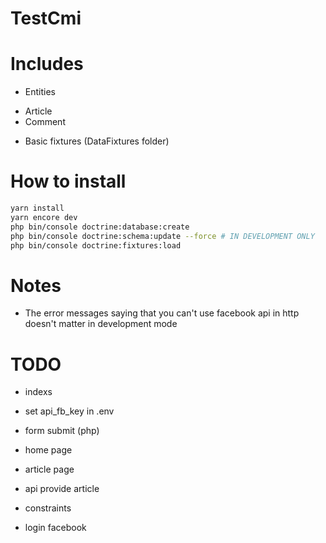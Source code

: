 # TestCmi

# Includes 

* Entities
- Article
- Comment

* Basic fixtures (DataFixtures folder)

# How to install

```sh
yarn install
yarn encore dev
php bin/console doctrine:database:create
php bin/console doctrine:schema:update --force # IN DEVELOPMENT ONLY
php bin/console doctrine:fixtures:load
```

# Notes

* The error messages saying that you can't use facebook api in http doesn't matter in development mode

# TODO 
* indexs
* set api_fb_key in .env


* form submit (php)
* home page
* article page
* api provide article
* constraints
* login facebook